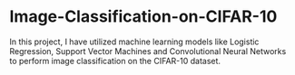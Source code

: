 # Image-Classification-on-CIFAR-10
In this project, I have utilized machine learning models like Logistic Regression, Support Vector Machines and Convolutional Neural Networks to perform image classification on the CIFAR-10 dataset.
